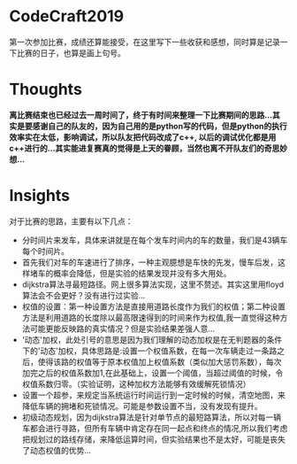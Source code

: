 # CodeCraft2019
  第一次参加比赛，成绩还算能接受，在这里写下一些收获和感想，同时算是记录一下比赛的日子，也算是画上句号。  

# Thoughts
  **离比赛结束也已经过去一周时间了，终于有时间来整理一下比赛期间的思路...其实是要感谢自己的队友的，因为自己用的是python写的代码，但是python的执行效率实在太低，影响调试，所以队友把代码改成了c++, 以后的调试优化都是用c++进行的...其实能进复赛真的觉得是上天的眷顾，当然也离不开队友们的奇思妙想...**  

# Insights
  对于比赛的思路，主要有以下几点：  
  * 分时间片来发车，具体来讲就是在每个发车时间内的车的数量，我们是43辆车每个时间片。  
  * 首先我们对车的车速进行了排序，一种主观臆想是车快的先发，慢车后发，这样堵车的概率会降低，但是实验的结果发现并没有多大用处。  
  * dijkstra算法寻最短路径。网上很多算法实现，这里不赘述。其实这里用floyd算法会不会更好？没有进行过实验...  
  * 权值的设置：第一种设置方法是直接用道路长度作为我们的权值；第二种设置方法是利用道路的长度除以最高限速得到的时间来作为权值,我一直觉得这种方法可能更能反映路的真实情况？但是实验结果差强人意...  
  * ’动态'加权，此处引号的意思是因为我们理解的动态加权是在无判题器的条件下的'动态'加权，具体思路是:设置一个权值系数，在每一次车辆走过一条路之后，使得该路的权值等于原本权值加上权值系数（类似加大惩罚系数），每次加完之后的权值系数加1,在此基础上，设置一个阈值，当超过阈值的时候，令权值系数归零。（实验证明，这种加权方法能够有效缓解死锁情况）  
  * 设置一个超参，来规定当系统运行时间运行到一定时候的时候，清空地图，来降低车辆的拥堵和死锁情况。可能是参数设置不当，没有发现有提升。  
  * 初级动态规划，因为dijkstra算法是针对单节点的最短路算法，所以对每一辆车都会进行寻路，但所有车辆中肯定存在同一起点和终点的情况,所以我们考虑把规划过的路线存储，来降低运算时间，但实验结果也不是太好，可能是丧失了动态权值的优势...  
